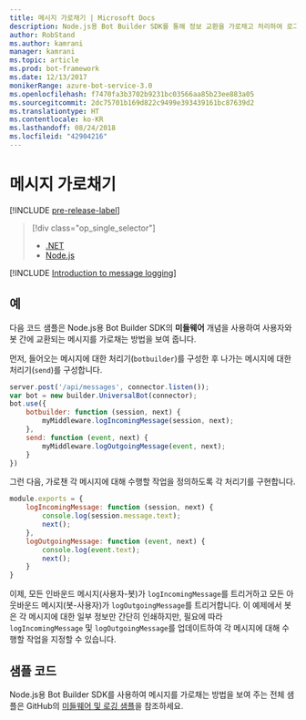```yaml
---
title: 메시지 가로채기 | Microsoft Docs
description: Node.js용 Bot Builder SDK를 통해 정보 교환을 가로채고 처리하여 로그 및 기타 레코드를 만드는 방법을 알아봅니다.
author: RobStand
ms.author: kamrani
manager: kamrani
ms.topic: article
ms.prod: bot-framework
ms.date: 12/13/2017
monikerRange: azure-bot-service-3.0
ms.openlocfilehash: f7470fa3b3702b9231bc03566aa85b23ee883a05
ms.sourcegitcommit: 2dc75701b169d822c9499e393439161bc87639d2
ms.translationtype: HT
ms.contentlocale: ko-KR
ms.lasthandoff: 08/24/2018
ms.locfileid: "42904216"
---
```

# <a name="intercept-messages"></a>메시지 가로채기

[!INCLUDE [pre-release-label](../includes/pre-release-label-v3.md)]

> [!div class="op_single_selector"]
> - [.NET](../dotnet/bot-builder-dotnet-middleware.md)
> - [Node.js](../nodejs/bot-builder-nodejs-intercept-messages.md)

[!INCLUDE [Introduction to message logging](../includes/snippet-message-logging-intro.md)]

## <a name="example"></a>예

다음 코드 샘플은 Node.js용 Bot Builder SDK의 **미들웨어** 개념을 사용하여 사용자와 봇 간에 교환되는 메시지를 가로채는 방법을 보여 줍니다. 

먼저, 들어오는 메시지에 대한 처리기(`botbuilder`)를 구성한 후 나가는 메시지에 대한 처리기(`send`)를 구성합니다.

```javascript
server.post('/api/messages', connector.listen());
var bot = new builder.UniversalBot(connector);
bot.use({
    botbuilder: function (session, next) {
        myMiddleware.logIncomingMessage(session, next);
    },
    send: function (event, next) {
        myMiddleware.logOutgoingMessage(event, next);
    }
})
```

그런 다음, 가로챈 각 메시지에 대해 수행할 작업을 정의하도록 각 처리기를 구현합니다.

```javascript
module.exports = {
    logIncomingMessage: function (session, next) {
        console.log(session.message.text);
        next();
    },
    logOutgoingMessage: function (event, next) {
        console.log(event.text);
        next();
    }
}
```

이제, 모든 인바운드 메시지(사용자-봇)가 `logIncomingMessage`를 트리거하고 모든 아웃바운드 메시지(봇-사용자)가 `logOutgoingMessage`를 트리거합니다.
이 예제에서 봇은 각 메시지에 대한 일부 정보만 간단히 인쇄하지만, 필요에 따라 `logIncomingMessage` 및 `logOutgoingMessage`를 업데이트하여 각 메시지에 대해 수행할 작업을 지정할 수 있습니다. 

## <a name="sample-code"></a>샘플 코드

Node.js용 Bot Builder SDK를 사용하여 메시지를 가로채는 방법을 보여 주는 전체 샘플은 GitHub의 <a href="https://github.com/Microsoft/BotBuilder-Samples/tree/master/Node/capability-middlewareLogging" target="_blank">미들웨어 및 로깅 샘플</a>을 참조하세요.
